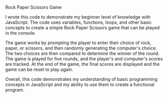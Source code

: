 Rock Paper Scissors Game

I wrote this code to demonstrate my beginner level of knowledge with JavaScript. The code uses variables, functions, loops, and other basic concepts to create a simple Rock Paper Scissors game that can be played in the console.

The game works by prompting the player to enter their choice of rock, paper, or scissors, and then randomly generating the computer's choice. The two choices are then compared to determine the winner of the round. The game is played for five rounds, and the player's and computer's scores are tracked. At the end of the game, the final scores are displayed and the game can be reset to play again.

Overall, this code demonstrates my understanding of basic programming concepts in JavaScript and my ability to use them to create a functional program.